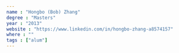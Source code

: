 ```yaml
---
name : "Hongbo (Bob) Zhang"
degree : "Masters"
year : "2013"
website : "https://www.linkedin.com/in/hongbo-zhang-a8574157"
where : ""
tags : ["alum"]
---
```

